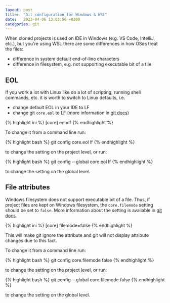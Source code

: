 ```yaml
---
layout: post
title:  "Git configuration for Windows & WSL"
date:   2023-04-06 13:03:56 +0200
categories: git
---
```

When cloned projects is used on IDE in Windows (e.g. VS Code, IntelliJ, etc.), but you're using WSL there are some differences in how OSes treat the files:
- difference in system default end-of-line characters 
- difference in filesystem, e.g. not supporting executable bit of a file


## EOL

If you work a lot with Linux like do a lot of scripting, running shell commands, etc. it is worth to switch to Linux defaults, i.e.
- change default EOL in your IDE to LF
- change git `core.eol` to LF (more information in [git docs][core-eol])

{% highlight ini %}
[core]
    eol=lf
{% endhighlight %}

To change it from a command line run:

{% highlight bash %}
git config core.eol lf
{% endhighlight %}

to change the setting on the project level, or run:


{% highlight bash %}
git config --global core.eol lf
{% endhighlight %}

to change the setting on the global level.

## File attributes

Windows filesystem does not support executable bit of a file. Thus, if project files are kept on Windows filesystem, the `core.filemode` setting should be set to `false`. More information about the setting is available in [git docs][core-filemode].

{% highlight ini %}
[core]
    filemode=false
{% endhighlight %}

This will make git ignore the attribute and git will not display attribute changes due to this fact.

To change it from a command line run:

{% highlight bash %}
git config core.filemode false
{% endhighlight %}

to change the setting on the project level, or run:


{% highlight bash %}
git config --global core.filemode false
{% endhighlight %}

to change the setting on the global level.

[core-eol]: https://git-scm.com/docs/git-config#Documentation/git-config.txt-coreeol "core.eol"
[core-filemode]: https://git-scm.com/docs/git-config#Documentation/git-config.txt-corefileMode "core.filemode"
